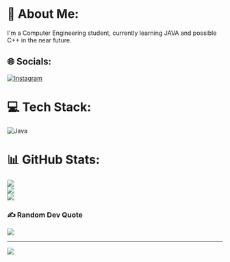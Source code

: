 # 💫 About Me:
I'm a Computer Engineering student, currently learning JAVA and possible C++ in the near future.


## 🌐 Socials:
[![Instagram](https://img.shields.io/badge/Instagram-%23E4405F.svg?logo=Instagram&logoColor=white)](https://instagram.com/hueginnn) 

# 💻 Tech Stack:
![Java](https://img.shields.io/badge/java-%23ED8B00.svg?style=for-the-badge&logo=openjdk&logoColor=white)
# 📊 GitHub Stats:
![](https://github-readme-stats.vercel.app/api?username=Krys-xx&theme=dark&hide_border=false&include_all_commits=false&count_private=false)<br/>
![](https://github-readme-streak-stats.herokuapp.com/?user=Krys-xx&theme=dark&hide_border=false)<br/>
![](https://github-readme-stats.vercel.app/api/top-langs/?username=Krys-xx&theme=dark&hide_border=false&include_all_commits=false&count_private=false&layout=compact)

### ✍️ Random Dev Quote
![](https://quotes-github-readme.vercel.app/api?type=vetical&theme=radical)

---
[![](https://visitcount.itsvg.in/api?id=Krys-xx&icon=0&color=0)](https://visitcount.itsvg.in)

<!-- Proudly created with GPRM ( https://gprm.itsvg.in ) -->
